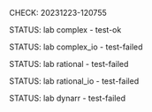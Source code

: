 CHECK: 20231223-120755
STATUS: lab complex - test-ok
STATUS: lab complex_io - test-failed
STATUS: lab rational - test-failed
STATUS: lab rational_io - test-failed
STATUS: lab dynarr - test-failed
